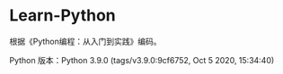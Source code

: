 # Learn-Python

根据《Python编程：从入门到实践》编码。

Python 版本：Python 3.9.0 (tags/v3.9.0:9cf6752, Oct 5 2020, 15:34:40)


